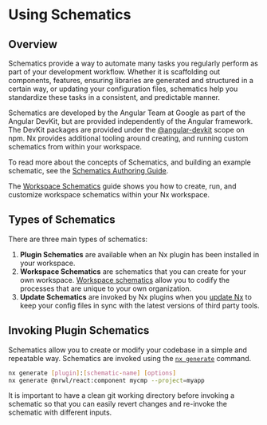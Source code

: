# Using Schematics

## Overview

Schematics provide a way to automate many tasks you regularly perform as part of your development workflow. Whether it is scaffolding out components, features, ensuring libraries are generated and structured in a certain way, or updating your configuration files, schematics help you standardize these tasks in a consistent, and predictable manner.

Schematics are developed by the Angular Team at Google as part of the Angular DevKit, but are provided independently of the Angular framework. The DevKit packages are provided under the [@angular-devkit](https://npmjs.com/~angular-devkit) scope on npm. Nx provides additional tooling around creating, and running custom schematics from within your workspace.

To read more about the concepts of Schematics, and building an example schematic, see the [Schematics Authoring Guide](https://angular.io/guide/schematics-authoring).

The [Workspace Schematics](/{{framework}}/workspace/schematics/workspace-schematics) guide shows you how to create, run, and customize workspace schematics within your Nx workspace.

## Types of Schematics

There are three main types of schematics:

1. **Plugin Schematics** are available when an Nx plugin has been installed in your workspace.
2. **Workspace Schematics** are schematics that you can create for your own workspace. [Workspace schematics](/{{framework}}/workspace/schematics/workspace-schematics) allow you to codify the processes that are unique to your own organization.
3. **Update Schematics** are invoked by Nx plugins when you [update Nx](/{{framework}}/workspace/update) to keep your config files in sync with the latest versions of third party tools.

## Invoking Plugin Schematics

Schematics allow you to create or modify your codebase in a simple and repeatable way. Schematics are invoked using the [`nx generate`](/{{framework}}/cli/generate) command.

```bash
nx generate [plugin]:[schematic-name] [options]
nx generate @nrwl/react:component mycmp --project=myapp
```

It is important to have a clean git working directory before invoking a schematic so that you can easily revert changes and re-invoke the schematic with different inputs.
